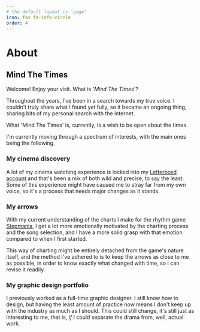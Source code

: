```yaml
---
# the default layout is 'page'
icon: fas fa-info-circle
order: 4
---
```


#  About

## Mind The Times

Welcome! Enjoy your visit. What is '*Mind The Times*'?

Throughout the years, I've been in a search towards my true voice. I couldn't truly share what I found yet fully, so it became an ongoing thing, sharing bits of my personal search with the internet.

What 'Mind The Times' is, currently, is a wish to be open about the times.

I'm currently moving through a spectrum of interests, with the main ones being the following.

### My cinema discovery

A lot of my cinema watching experience is locked into my [Letterboxd account](https://letterboxd.com/throughline7/) and that's been a mix of both wild and precise, to say the least. Some of this experience might have caused me to stray far from my own voice, so it's a process that needs major changes as it stands.

### My arrows

With my current understanding of the charts I make for the rhythm game [Stepmania](https://www.stepmania.com/), I get a lot more emotionally motivated by the charting process and the song selection, and I have a more solid grasp with that emotion compared to when I first started. 

This way of charting might be entirely detached from the game's nature itself, and the method I've adhered to is to keep the arrows as close to me as possible, in order to know exactly what changed with time, so I can revise it readily.

### My graphic design portfolio

I previously worked as a full-time graphic designer. I still know how to design, but having the least amount of practice now means I don't keep up with the industry as much as I should. This could still change, it's still just as interesting to me, that is, *if* I could separate the drama from, well, actual work.